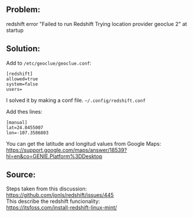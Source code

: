 
## Problem:

redshift error "Failed to run Redshift Trying location provider geoclue 2"
at startup

## Solution:

Add to `/etc/geoclue/geoclue.conf`:

```
[redshift]
allowed=true
system=false
users=
```

I solved it by making a conf file.
`~/.config/redshift.conf`

Add thes lines:
```
[manual]
lat=24.8455007
lon=-107.3586803
```

You can get the latitude and longitud values from Google Maps:  
<https://support.google.com/maps/answer/18539?hl=en&co=GENIE.Platform%3DDesktop>


## Source:
Steps taken from this discussion:
<https://github.com/jonls/redshift/issues/445>  
This describe the redshift funcionality:  
<https://itsfoss.com/install-redshift-linux-mint/>